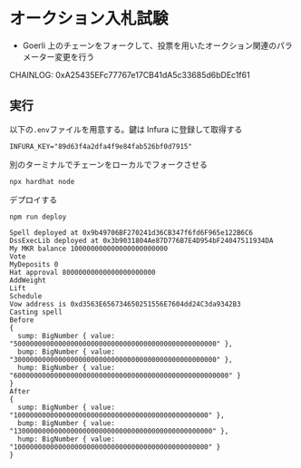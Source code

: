 # オークション入札試験

- Goerli 上のチェーンをフォークして、投票を用いたオークション関連のパラメーター変更を行う

CHAINLOG: 0xA25435EFc77767e17CB41dA5c33685d6bDEc1f61

## 実行

以下の`.env`ファイルを用意する。鍵は Infura に登録して取得する

```
INFURA_KEY="89d63f4a2dfa4f9e84fab526bf0d7915"
```

別のターミナルでチェーンをローカルでフォークさせる

```
npx hardhat node
```

デプロイする

```
npm run deploy
```

```terminal
Spell deployed at 0x9b49706BF270241d36CB347f6fd6F965e122B6C6
DssExecLib deployed at 0x3b9031804Ae87D776B7E4D954bF24047511934DA
My MKR balance 100000000000000000000000
Vote
MyDeposits 0
Hat approval 80000000000000000000000
AddWeight
Lift
Schedule
Vow address is 0xd3563E656734650251556E7604dd24C3da9342B3
Casting spell
Before
{
  sump: BigNumber { value: "50000000000000000000000000000000000000000000000000" },
  bump: BigNumber { value: "30000000000000000000000000000000000000000000000000" },
  hump: BigNumber { value: "60000000000000000000000000000000000000000000000000000" }
}
After
{
  sump: BigNumber { value: "100000000000000000000000000000000000000000000000" },
  bump: BigNumber { value: "1300000000000000000000000000000000000000000000000" },
  hump: BigNumber { value: "100000000000000000000000000000000000000000000000" }
}
```
